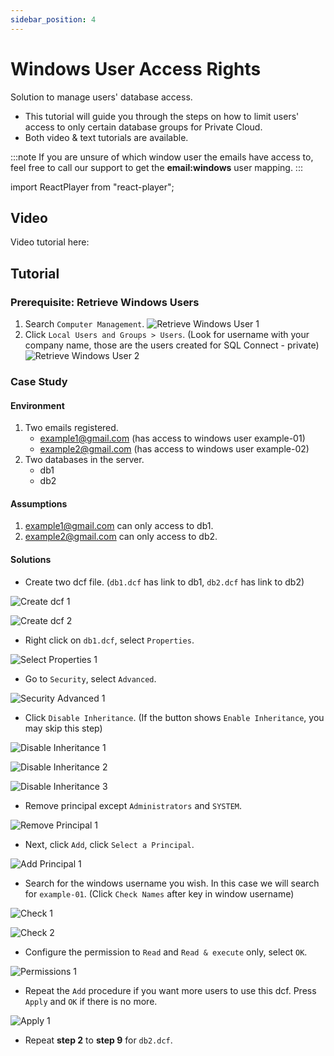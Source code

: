 ```yaml
---
sidebar_position: 4
---
```


# Windows User Access Rights

Solution to manage users' database access. 
- This tutorial will guide you through the steps on how to limit users' access to only certain database groups for Private Cloud.
- Both video & text tutorials are available.

:::note
If you are unsure of which window user the emails have access to, feel free to call our support to get the **email:windows** user mapping.
:::

import ReactPlayer from "react-player";

## Video

Video tutorial here:

<ReactPlayer controls url="https://youtu.be/H78QOIUPd7k" />

## Tutorial

### Prerequisite: Retrieve Windows Users

1. Search `Computer Management`.
   ![Retrieve Windows User 1](../../static/img/private-cloud/windows-user-access-rights/retrieve-windows-user-1.png)
2. Click `Local Users and Groups > Users`. (Look for username with your company name, those are the users created for SQL Connect - private)
   ![Retrieve Windows User 2](../../static/img/private-cloud/windows-user-access-rights/retrieve-windows-user-2.png)

### Case Study

#### Environment

1. Two emails registered.
   - example1@gmail.com (has access to windows user example-01)
   - example2@gmail.com (has access to windows user example-02)
2. Two databases in the server.
   - db1
   - db2

#### Assumptions

1. example1@gmail.com can only access to db1.
2. example2@gmail.com can only access to db2.

#### Solutions

- Create two dcf file. (`db1.dcf` has link to db1, `db2.dcf` has link to db2)

![Create dcf 1](../../static/img/private-cloud/windows-user-access-rights/1-create-dcf.png)

![Create dcf 2](../../static/img/private-cloud/windows-user-access-rights/1-create-dcf-2.png)

- Right click on `db1.dcf`, select `Properties`.

![Select Properties 1](../../static/img/private-cloud/windows-user-access-rights/2-select-properties.png)

- Go to `Security`, select `Advanced`.

![Security Advanced 1](../../static/img/private-cloud/windows-user-access-rights/3-security-advanced.png)

- Click `Disable Inheritance`. (If the button shows `Enable Inheritance`, you may skip this step)

![Disable Inheritance 1](../../static/img/private-cloud/windows-user-access-rights/4-disable-inheritance.png)

![Disable Inheritance 2](../../static/img/private-cloud/windows-user-access-rights/4-disable-inheritance-2.png)

![Disable Inheritance 3](../../static/img/private-cloud/windows-user-access-rights/4-disable-inheritance-3.png)

- Remove principal except `Administrators` and `SYSTEM`.

![Remove Principal 1](../../static/img/private-cloud/windows-user-access-rights/5-remove-principal.png)

- Next, click `Add`, click `Select a Principal`.

![Add Principal 1](../../static/img/private-cloud/windows-user-access-rights/6-add-principal.png)

- Search for the windows username you wish. In this case we will search for `example-01`. (Click `Check Names` after key in window username)

![Check 1](../../static/img/private-cloud/windows-user-access-rights/7-check-1.png)

![Check 2](../../static/img/private-cloud/windows-user-access-rights/7-check-2.png)

- Configure the permission to `Read` and `Read & execute` only, select `OK`.

![Permissions 1](../../static/img/private-cloud/windows-user-access-rights/8-permissions.png)

- Repeat the `Add` procedure if you want more users to use this dcf. Press `Apply` and `OK` if there is no more.

![Apply 1](../../static/img/private-cloud/windows-user-access-rights/9-apply.png)

- Repeat **step 2** to **step 9** for `db2.dcf`.
